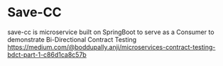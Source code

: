 # Save-CC

save-cc is microservice built on SpringBoot to serve as a Consumer to demonstrate Bi-Directional Contract Testing
https://medium.com/@boddupally.anji/microservices-contract-testing-bdct-part-1-c86d1ca8c57b
